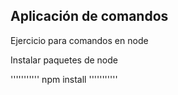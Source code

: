 ## Aplicación de comandos

Ejercicio para comandos en node

Instalar paquetes de node

'''''''''''
npm install
'''''''''''
